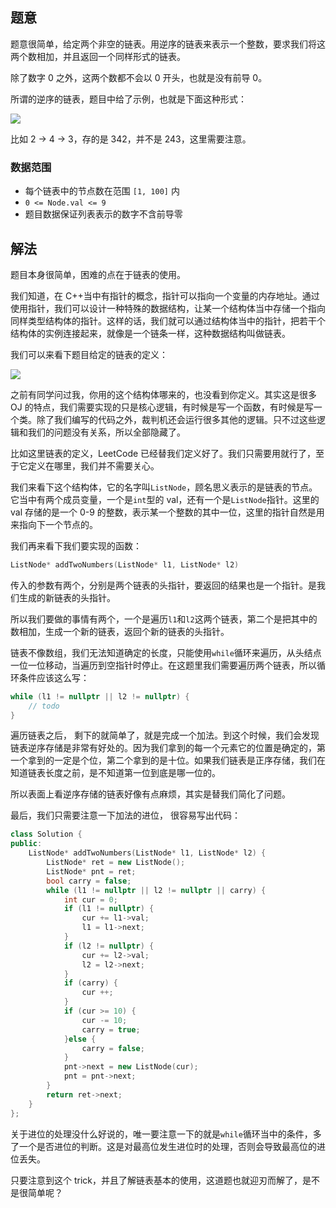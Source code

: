 ## 题意

题意很简单，给定两个非空的链表。用逆序的链表来表示一个整数，要求我们将这两个数相加，并且返回一个同样形式的链表。

除了数字 0 之外，这两个数都不会以 0 开头，也就是没有前导 0。

所谓的逆序的链表，题目中给了示例，也就是下面这种形式：

![](https://tva1.sinaimg.cn/large/008i3skNgy1gw2xyi3hgxj30df09i74g.jpg)

比如 2 -> 4 -> 3，存的是 342，并不是 243，这里需要注意。

### 数据范围

- 每个链表中的节点数在范围 `[1, 100]` 内
- `0 <= Node.val <= 9`
- 题目数据保证列表表示的数字不含前导零

## 解法

题目本身很简单，困难的点在于链表的使用。

我们知道，在 C++当中有指针的概念，指针可以指向一个变量的内存地址。通过使用指针，我们可以设计一种特殊的数据结构，让某一个结构体当中存储一个指向同样类型结构体的指针。这样的话，我们就可以通过结构体当中的指针，把若干个结构体的实例连接起来，就像是一个链条一样，这种数据结构叫做链表。

我们可以来看下题目给定的链表的定义：

![](https://tva1.sinaimg.cn/large/008i3skNgy1gw2y6ek1xaj30hd05pgm0.jpg)

之前有同学问过我，你用的这个结构体哪来的，也没看到你定义。其实这是很多 OJ 的特点，我们需要实现的只是核心逻辑，有时候是写一个函数，有时候是写一个类。除了我们编写的代码之外，裁判机还会运行很多其他的逻辑。只不过这些逻辑和我们的问题没有关系，所以全部隐藏了。

比如这里链表的定义，LeetCode 已经替我们定义好了。我们只需要用就行了，至于它定义在哪里，我们并不需要关心。

我们来看下这个结构体，它的名字叫`ListNode`，顾名思义表示的是链表的节点。它当中有两个成员变量，一个是`int`型的 val，还有一个是`ListNode`指针。这里的 val 存储的是一个 0-9 的整数，表示某一个整数的其中一位，这里的指针自然是用来指向下一个节点的。

我们再来看下我们要实现的函数：

```C++
ListNode* addTwoNumbers(ListNode* l1, ListNode* l2)
```

传入的参数有两个，分别是两个链表的头指针，要返回的结果也是一个指针。是我们生成的新链表的头指针。

所以我们要做的事情有两个，一个是遍历`l1`和`l2`这两个链表，第二个是把其中的数相加，生成一个新的链表，返回个新的链表的头指针。

链表不像数组，我们无法知道确定的长度，只能使用`while`循环来遍历，从头结点一位一位移动，当遍历到空指针时停止。在这题里我们需要遍历两个链表，所以循环条件应该这么写：

```C++
while (l1 != nullptr || l2 != nullptr) {
    // todo
}
```

遍历链表之后， 剩下的就简单了，就是完成一个加法。到这个时候，我们会发现链表逆序存储是非常有好处的。因为我们拿到的每一个元素它的位置是确定的，第一个拿到的一定是个位，第二个拿到的是十位。如果我们链表是正序存储，我们在知道链表长度之前，是不知道第一位到底是哪一位的。

所以表面上看逆序存储的链表好像有点麻烦，其实是替我们简化了问题。

最后，我们只需要注意一下加法的进位， 很容易写出代码：

```C++
class Solution {
public:
    ListNode* addTwoNumbers(ListNode* l1, ListNode* l2) {
        ListNode* ret = new ListNode();
        ListNode* pnt = ret;
        bool carry = false;
        while (l1 != nullptr || l2 != nullptr || carry) {
            int cur = 0;
            if (l1 != nullptr) {
                cur += l1->val;
                l1 = l1->next;
            }
            if (l2 != nullptr) {
                cur += l2->val;
                l2 = l2->next;
            }
            if (carry) {
                cur ++;
            }
            if (cur >= 10) {
                cur -= 10;
                carry = true;
            }else {
                carry = false;
            }
            pnt->next = new ListNode(cur);
            pnt = pnt->next;
        }
        return ret->next;
    }
};
```

关于进位的处理没什么好说的，唯一要注意一下的就是`while`循环当中的条件，多了一个是否进位的判断。这是对最高位发生进位时的处理，否则会导致最高位的进位丢失。

只要注意到这个 trick，并且了解链表基本的使用，这道题也就迎刃而解了，是不是很简单呢？
